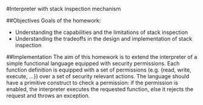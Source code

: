 #Interpreter with stack inspection mechanism

##Objectives
Goals of the homework:
* Understanding the capabilities and the limitations of stack inspection
* Understanding the tradeoffs in the design and implementation of stack inspection

##Implementation
The aim of this homework is to extend the interpreter of a simple functional language equipped with security permissions. 
Each function definition is equipped with a set of permissions (e.g. {read, write, execute, ...}) over a set of security relevant actions. 
The language should have a primitive construct to check a permission: if the permission is enabled, the interpreter executes the requested function, else it rejects the request and throws an exception.
